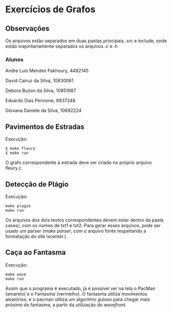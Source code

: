 # Exercícios de Grafos

## Observações

Os arquivos estão separados em duas pastas principais, src e include, onde estão majoritariamente separados os arquivos .c e .h

### Alunos

Andre Luis Mendes Fakhoury, 4482145

David Cairuz da Silva, 10830061

Debora Buzon da Silva, 10851687

Eduardo Dias Pennone, 8937246

Giovana Daniele da Silva, 10692224

## Pavimentos de Estradas

Execução:
```
$ make fleury
$ make run
```

O grafo correspondente à estrada deve ser criado no próprio arquivo fleury.c.

## Detecção de Plágio

Execução:
```
make plagio
make run
```

Os arquivos dos dois textos correspondentes devem estar dentro da pasta cases/, com os nomes de txt1 e txt2. Para gerar esses arquivos, pode ser usado um parser (*make parser*, com o arquivo fonte respeitando a formatação do site lxcenter.)

## Caça ao Fantasma

Execução:
```
make wave
make run
```

Assim que o programa é executado, já é possível ver na tela o PacMan (amarelo) e o Fantasma (vermelho). O fantasma utiliza movimentos aleatórios, e o pacman utiliza um algoritmo guloso para chegar mais próximo do fantasma, a partir da utilização do *wavefront*.